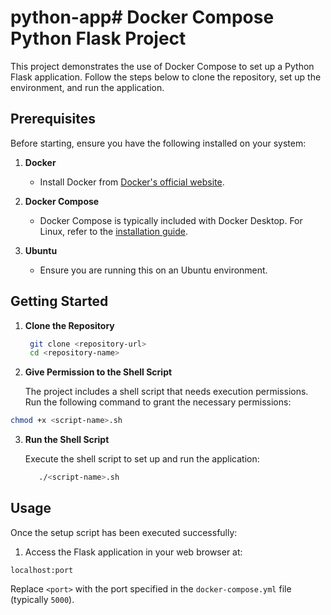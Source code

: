 # python-app# Docker Compose Python Flask Project

This project demonstrates the use of Docker Compose to set up a Python Flask application. Follow the steps below to clone the repository, set up the environment, and run the application.

## Prerequisites

Before starting, ensure you have the following installed on your system:

1. **Docker**
   - Install Docker from [Docker's official website](https://docs.docker.com/get-docker/).

2. **Docker Compose**
   - Docker Compose is typically included with Docker Desktop. For Linux, refer to the [installation guide](https://docs.docker.com/compose/install/).

3. **Ubuntu**
   - Ensure you are running this on an Ubuntu environment.

## Getting Started

1. **Clone the Repository**

   ```bash
    git clone <repository-url>
    cd <repository-name>

   ```
2. **Give Permission to the Shell Script**

    The project includes a shell script that needs execution permissions. Run the following command to grant the necessary permissions:

```bash
chmod +x <script-name>.sh
```

3. **Run the Shell Script**

    Execute the shell script to set up and run the application:

   ```bash
      ./<script-name>.sh
   ```
## Usage

   Once the setup script has been executed successfully:

1. Access the Flask application in your web browser at:

```localhost:port```


Replace `<port>` with the port specified in the `docker-compose.yml` file (typically `5000`).

